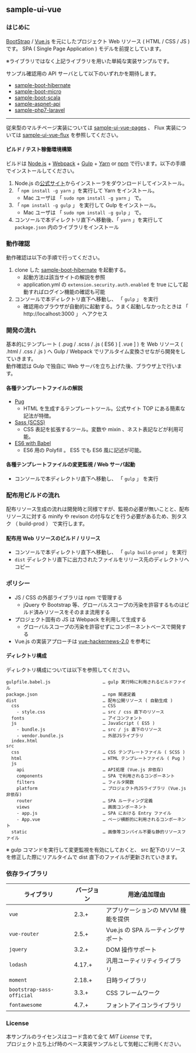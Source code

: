 sample-ui-vue
---

### はじめに

[BootStrap](http://getbootstrap.com/) / [Vue.js](http://jp.vuejs.org/) を元にしたプロジェクト Web リソース ( HTML / CSS / JS ) です。 SPA ( Single Page Application ) モデルを前提としています。  

※ライブラリではなく上記ライブラリを用いた単純な実装サンプルです。

サンプル確認用の API サーバとして以下のいずれかを期待します。
- [sample-boot-hibernate](https://github.com/jkazama/sample-boot-hibernate)
- [sample-boot-micro](https://github.com/jkazama/sample-boot-micro)
- [sample-boot-scala](https://github.com/jkazama/sample-boot-scala)
- [sample-aspnet-api](https://github.com/jkazama/sample-aspnet-api)
- [sample-php7-laravel](https://github.com/jkazama/sample-php7-laravel)

---
従来型のマルチページ実装については [sample-ui-vue-pages](https://github.com/jkazama/sample-ui-vue-pages) 、 Flux 実装については [sample-ui-vue-flux](https://github.com/jkazama/sample-ui-vue-flux) を参照してください。

#### ビルド / テスト稼働環境構築

ビルドは [Node.js](http://nodejs.jp/) + [Webpack](https://webpack.github.io/) + [Gulp](http://gulpjs.com/) + [Yarn](https://yarnpkg.com/) or [npm](https://www.npmjs.com/) で行います。以下の手順でインストールしてください。

1. Node.js の[公式サイト](http://nodejs.jp/)からインストーラをダウンロードしてインストール。
1. 「 `npm install -g yarn` 」を実行して Yarn をインストール。
    - Mac ユーザは 「 `sudo npm install -g yarn` 」 で。
1. 「 `npm install -g gulp` 」 を実行して Gulp をインストール。
    - Mac ユーザは 「 `sudo npm install -g gulp` 」 で。
1. コンソールで本ディレクトリ直下へ移動後、「 `yarn` 」を実行して `package.json` 内のライブラリをインストール

### 動作確認

動作確認は以下の手順で行ってください。

1. clone した [sample-boot-hibernate](https://github.com/jkazama/sample-boot-hibernate) を起動する。
    - 起動方法は該当サイトの解説を参照
    - application.yml の `extension.security.auth.enabled` を true にして起動すればログイン機能の確認も可能
1. コンソールで本ディレクトリ直下へ移動し、 「 `gulp` 」 を実行
    - 確認用のブラウザが自動的に起動する。うまく起動しなかったときは 「 http://localhost:3000 」 へアクセス

### 開発の流れ

基本的にテンプレート ( .pug / .scss / .js ( ES6 ) [ .vue ] ) を Web リソース ( .html / .css / .js ) へ Gulp / Webpack でリアルタイム変換させながら開発をしていきます。  
動作確認は Gulp で独自に Web サーバを立ち上げた後、ブラウザ上で行います。  

#### 各種テンプレートファイルの解説

- [Pug](https://github.com/pugjs/pug)
    - HTML を生成するテンプレートツール。公式サイト TOP にある簡素な記法が特徴。
- [Sass (SCSS)](http://sass-lang.com/)
    - CSS 表記を拡張するツール。変数や mixin 、ネスト表記などが利用可能。
- [ES6 with Babel](https://babeljs.io/)
    - ES6 用の Polyfill 。 ES5 でも ES6 風に記述が可能。

#### 各種テンプレートファイルの変更監視 / Web サーバ起動

+ コンソールで本ディレクトリ直下へ移動し、 「 `gulp` 」 を実行

### 配布用ビルドの流れ

配布リソース生成の流れは開発時と同様ですが、監視の必要が無いことと、配布リソースに対する minify や revison の付与などを行う必要があるため、別タスク （ build-prod ） で実行します。

#### 配布用 Web リソースのビルド / リリース

+ コンソールで本ディレクトリ直下へ移動し、 「 `gulp build-prod` 」 を実行
+ `dist` ディレクトリ直下に出力されたファイルをリリース先のディレクトリへコピー

### ポリシー

- JS / CSS の外部ライブラリは npm で管理する
    - jQuery や Bootstrap 等、グローバルスコープの汚染を許容するものはビルド済みリソースをそのまま流用する
- プロジェクト固有の JS は Webpack を利用して生成する
    - グローバルスコープの汚染を許容せずにコンポーネントベースで開発する
- Vue.js の実装アプローチは [vue-hackernews-2.0](https://github.com/vuejs/vue-hackernews-2.0) を参考に

#### ディレクトリ構成

ディレクトリ構成については以下を参照してください。

```
gulpfile.babel.js                    … gulp 実行時に利用されるビルドファイル
package.json                         … npm 関連定義
dist                                 … 配布公開リソース ( 自動生成 )
  css                                … CSS
    - style.css                      … src / css 直下のリソース
  fonts                              … アイコンフォント
  js                                 … JavaScript ( ES5 )
    - bundle.js                      … src / js 直下のリソース
    - vendor.bundle.js               … 外部JSライブラリ
  index.html
src
  css                                … CSS テンプレートファイル ( SCSS )
  html                               … HTML テンプレートファイル ( Pug )
  js
    api                              … API処理 (Vue.js 非依存)
    components                       … SPA で利用されるコンポーネント
    filters                          … フィルタ関数
    platform                         … プロジェクト内JSライブラリ (Vue.js 非依存)
    router                           … SPA ルーティング定義
    views                            … 画面コンポーネント
    - app.js                         … SPA における Entry ファイル
    - App.vue                        … ページ横断的に利用されるコンポーネント
  static                             … 画像等コンパイル不要な静的リソースファイル
```

※ gulp コマンドを実行して変更監視を有効にしておくと、 src 配下のリソースを修正した際にリアルタイムで dist 直下のファイルが更新されていきます。

### 依存ライブラリ

| ライブラリ                    | バージョン   | 用途/追加理由 |
| ------------------------- | -------- | ------------- |
| `vue`                     | 2.3.+    | アプリケーションの MVVM 機能を提供 |
| `vue-router`              | 2.5.+    | Vue.js の SPA ルーティングサポート |
| `jquery`                  | 3.2.+    | DOM 操作サポート |
| `lodash`                  | 4.17.+   | 汎用ユーティリティライブラリ |
| `moment`                  | 2.18.+   | 日時ライブラリ |
| `bootstrap-sass-official` | 3.3.+    | CSS フレームワーク |
| `fontawesome`             | 4.7.+    | フォントアイコンライブラリ |

### License

本サンプルのライセンスはコード含めて全て *MIT License* です。  
プロジェクト立ち上げ時のベース実装サンプルとして気軽にご利用ください。
